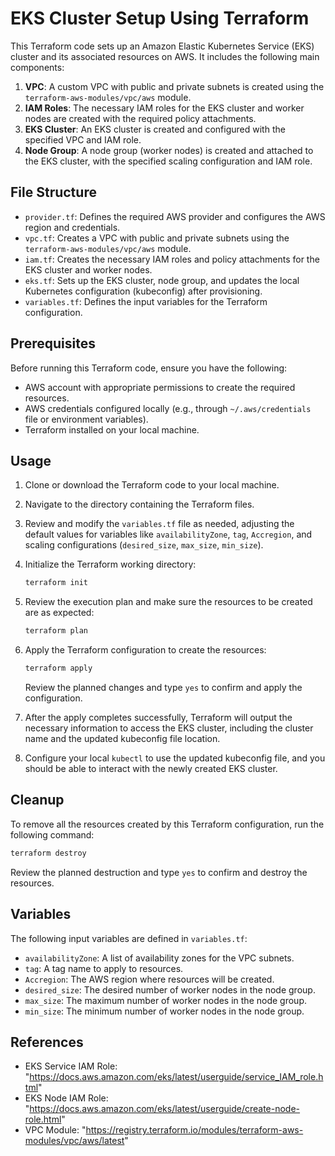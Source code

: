 

# EKS Cluster Setup Using Terraform

This Terraform code sets up an Amazon Elastic Kubernetes Service (EKS) cluster and its associated resources on AWS. It includes the following main components:

1. **VPC**: A custom VPC with public and private subnets is created using the `terraform-aws-modules/vpc/aws` module.
2. **IAM Roles**: The necessary IAM roles for the EKS cluster and worker nodes are created with the required policy attachments.
3. **EKS Cluster**: An EKS cluster is created and configured with the specified VPC and IAM role.
4. **Node Group**: A node group (worker nodes) is created and attached to the EKS cluster, with the specified scaling configuration and IAM role.

## File Structure

- `provider.tf`: Defines the required AWS provider and configures the AWS region and credentials.
- `vpc.tf`: Creates a VPC with public and private subnets using the `terraform-aws-modules/vpc/aws` module.
- `iam.tf`: Creates the necessary IAM roles and policy attachments for the EKS cluster and worker nodes.
- `eks.tf`: Sets up the EKS cluster, node group, and updates the local Kubernetes configuration (kubeconfig) after provisioning.
- `variables.tf`: Defines the input variables for the Terraform configuration.

## Prerequisites

Before running this Terraform code, ensure you have the following:

- AWS account with appropriate permissions to create the required resources.
- AWS credentials configured locally (e.g., through `~/.aws/credentials` file or environment variables).
- Terraform installed on your local machine.

## Usage

1. Clone or download the Terraform code to your local machine.
2. Navigate to the directory containing the Terraform files.
3. Review and modify the `variables.tf` file as needed, adjusting the default values for variables like `availabilityZone`, `tag`, `Accregion`, and scaling configurations (`desired_size`, `max_size`, `min_size`).
4. Initialize the Terraform working directory:

   ```bash
   terraform init
   ```

5. Review the execution plan and make sure the resources to be created are as expected:

   ```bash
   terraform plan
   ```

6. Apply the Terraform configuration to create the resources:

   ```bash
   terraform apply
   ```

   Review the planned changes and type `yes` to confirm and apply the configuration.

7. After the apply completes successfully, Terraform will output the necessary information to access the EKS cluster, including the cluster name and the updated kubeconfig file location.

8. Configure your local `kubectl` to use the updated kubeconfig file, and you should be able to interact with the newly created EKS cluster.

## Cleanup

To remove all the resources created by this Terraform configuration, run the following command:

```bash
terraform destroy
```

Review the planned destruction and type `yes` to confirm and destroy the resources.

## Variables

The following input variables are defined in `variables.tf`:

- `availabilityZone`: A list of availability zones for the VPC subnets.
- `tag`: A tag name to apply to resources.
- `Accregion`: The AWS region where resources will be created.
- `desired_size`: The desired number of worker nodes in the node group.
- `max_size`: The maximum number of worker nodes in the node group.
- `min_size`: The minimum number of worker nodes in the node group.

## References

- EKS Service IAM Role: "https://docs.aws.amazon.com/eks/latest/userguide/service_IAM_role.html"
- EKS Node IAM Role: "https://docs.aws.amazon.com/eks/latest/userguide/create-node-role.html"
- VPC Module: "https://registry.terraform.io/modules/terraform-aws-modules/vpc/aws/latest"